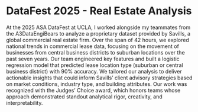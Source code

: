 # DataFest 2025 - Real Estate Analysis
At the 2025 ASA DataFest at UCLA, I worked alongside my teammates from the A3DataEngiBears to analyze a proprietary dataset provided by Savills, a global commercial real estate firm. Over the span of 42 hours, we explored national trends in commercial lease data, focusing on the movement of businesses from central business districts to suburban locations over the past seven years. Our team engineered key features and built a logistic regression model that predicted lease location type (suburban or central business district) with 90% accuracy. We tailored our analysis to deliver actionable insights that could inform Savills’ client advisory strategies based on market conditions, industry type, and building attributes. Our work was recognized with the Judges’ Choice award, which honors teams whose approach demonstrated standout analytical rigor, creativity, and interpretability.
